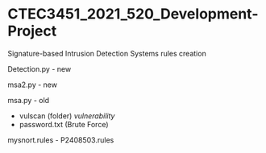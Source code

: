 # CTEC3451_2021_520_Development-Project
Signature-based Intrusion Detection Systems rules creation

Detection.py - new

msa2.py - new

msa.py - old

  - vulscan (folder) *vulnerability*
  - password.txt (Brute Force)

mysnort.rules - P2408503.rules


